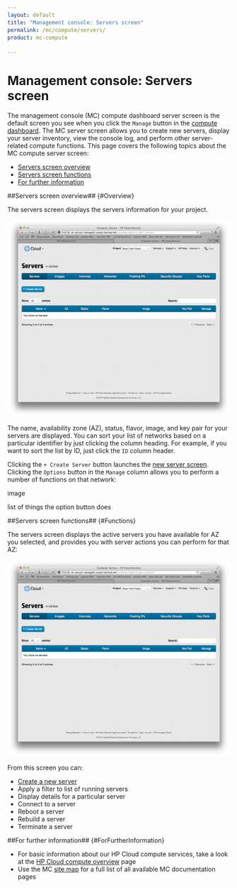 ```yaml
---
layout: default
title: "Management console: Servers screen"
permalink: /mc/compute/servers/
product: mc-compute

---
```

# Management console: Servers screen

The management console (MC) compute dashboard server screen is the default screen you see when you click the `Manage` button in the [compute dashboard](/mc/compute/).  The MC server screen allows you to create new servers, display your server inventory, view the console log, and perform other server-related compute functions.  This page covers the following topics about the MC compute server screen:

* [Servers screen overview](#Overview)
* [Servers screen functions](#Functions)
* [For further information](#ForFurtherInformation)


##Servers screen overview## {#Overview}

The servers screen displays the servers information for your project.

<img src="media/servers-main.png" width="580" alt="" />

The name, availability zone (AZ), status, flavor, image, and key pair for your servers are displayed.  You can sort your list of networks based on a particular identifier by just clicking the column heading.  For example, if you want to sort the list by ID, just click the `ID` column header.

Clicking the `+ Create Server` button launches the [new server screen](/mc/compute/servers/create-new/).  Clicking the `Options` button in the `Manage` column allows you to perform a number of functions on that network:

image

list of things the option button does


##Servers screen functions## {#Functions}

The servers screen displays the active servers you have available for AZ you selected, and provides you with server actions you can perform for that AZ: 

<img src="media/servers-main.png" width="580" alt="" />

From this screen you can:

* [Create a new server](/mc/compute/servers/new/)
* Apply a filter to list of running servers
* Display details for a particular server
* Connect to a server
* Reboot a server
* Rebuild a server
* Terminate a server


##For further information## {#ForFurtherInformation}

* For basic information about our HP Cloud compute services, take a look at the [HP Cloud compute overview](/compute/) page
* Use the MC [site map](/mc/sitemap) for a full list of all available MC documentation pages
